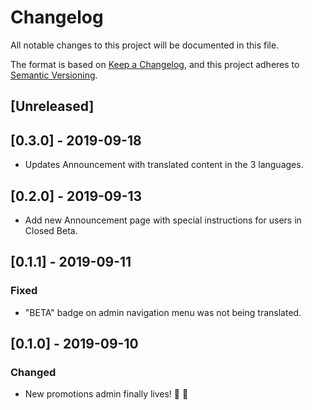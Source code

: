 # Changelog

All notable changes to this project will be documented in this file.

The format is based on [Keep a Changelog](https://keepachangelog.com/en/1.0.0/),
and this project adheres to [Semantic Versioning](https://semver.org/spec/v2.0.0.html).

## [Unreleased]

## [0.3.0] - 2019-09-18

- Updates Announcement with translated content in the 3 languages.

## [0.2.0] - 2019-09-13

- Add new Announcement page with special instructions for users in Closed Beta.

## [0.1.1] - 2019-09-11

### Fixed

 - "BETA" badge on admin navigation menu was not being translated.

## [0.1.0] - 2019-09-10

### Changed

- New promotions admin finally lives! 🎉 🚀
